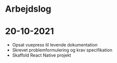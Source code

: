 # Arbejdslog

# 20-10-2021

+ Opsat vuepress til levende dokumentation
+ Skrevet problemformulering og krav specifikation
+ Skaffold React Native projekt